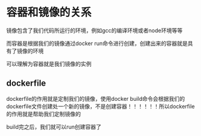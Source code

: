 # 容器和镜像的关系

镜像包含了我们代码所运行的环境，例如gcc的编译环境或者node环境等等

而容器是根据我们的镜像通过docker run命令进行创建，创建出来的容器就是具有了镜像的环境

可以理解为容器就是我们镜像的实例

## dockerfile

dockerfile的作用就是定制我们的镜像，使用docker build命令会根据我们的dockerfile文件创建处一个新的镜像，不是创建容器！！！！！！所以dockerfile的作用就是帮助我们定制镜像的

build完之后，我们就可以run创建容器了


